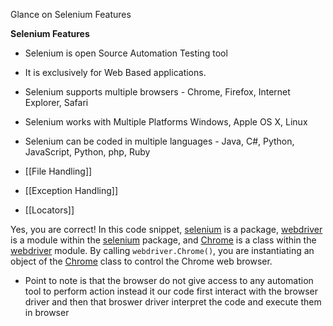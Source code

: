 
Glance on Selenium Features

**Selenium Features**

- Selenium is open Source Automation Testing tool
- It is exclusively for Web Based applications.  
- Selenium supports multiple browsers -  Chrome, Firefox, Internet Explorer, Safari
- Selenium works with Multiple Platforms Windows, Apple OS X, Linux  
- Selenium can be coded in multiple languages - Java, C#, Python, JavaScript, Python, php, Ruby

- [[File Handling]]
- [[Exception Handling]]
- [[Locators]]


Yes, you are correct! In this code snippet, [selenium](file:///d%3A/Selenium/Home.py#1%2C6-1%2C6) is a package, [webdriver](file:///d%3A/Selenium/Home.py#1%2C22-1%2C22) is a module within the [selenium](file:///d%3A/Selenium/Home.py#1%2C6-1%2C6) package, and [Chrome](file:///d%3A/Selenium/Home.py#3%2C32-3%2C32) is a class within the [webdriver](file:///d%3A/Selenium/Home.py#1%2C22-1%2C22) module. By calling `webdriver.Chrome()`, you are instantiating an object of the [Chrome](file:///d%3A/Selenium/Home.py#3%2C32-3%2C32) class to control the Chrome web browser.

- Point to note is that the browser do not give access to any automation tool to perform action instead it our code first interact with the browser driver and then that broswer driver interpret the code and execute them in browser